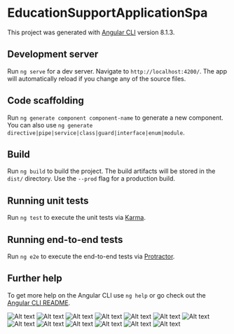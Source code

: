 # EducationSupportApplicationSpa

This project was generated with [Angular CLI](https://github.com/angular/angular-cli) version 8.1.3.

## Development server

Run `ng serve` for a dev server. Navigate to `http://localhost:4200/`. The app will automatically reload if you change any of the source files.

## Code scaffolding

Run `ng generate component component-name` to generate a new component. You can also use `ng generate directive|pipe|service|class|guard|interface|enum|module`.

## Build

Run `ng build` to build the project. The build artifacts will be stored in the `dist/` directory. Use the `--prod` flag for a production build.

## Running unit tests

Run `ng test` to execute the unit tests via [Karma](https://karma-runner.github.io).

## Running end-to-end tests

Run `ng e2e` to execute the end-to-end tests via [Protractor](http://www.protractortest.org/).

## Further help

To get more help on the Angular CLI use `ng help` or go check out the [Angular CLI README](https://github.com/angular/angular-cli/blob/master/README.md).

![Alt text](https://github.com/MStrobaHD/ESA-Angular/blob/master/src/1.PNG)
![Alt text](https://github.com/MStrobaHD/ESA-Angular/blob/master/src/2.PNG)
![Alt text](https://github.com/MStrobaHD/ESA-Angular/blob/master/src/3.PNG)
![Alt text](https://github.com/MStrobaHD/ESA-Angular/blob/master/src/4.png)
![Alt text](https://github.com/MStrobaHD/ESA-Angular/blob/master/src/5.png)
![Alt text](https://github.com/MStrobaHD/ESA-Angular/blob/master/src/6.png)
![Alt text](https://github.com/MStrobaHD/ESA-Angular/blob/master/src/7.png)
![Alt text](https://github.com/MStrobaHD/ESA-Angular/blob/master/src/8.png)
![Alt text](https://github.com/MStrobaHD/ESA-Angular/blob/master/src/9.png)
![Alt text](https://github.com/MStrobaHD/ESA-Angular/blob/master/src/10.png)
![Alt text](https://github.com/MStrobaHD/ESA-Angular/blob/master/src/11.png)
![Alt text](https://github.com/MStrobaHD/ESA-Angular/blob/master/src/12.png)
![Alt text](https://github.com/MStrobaHD/ESA-Angular/blob/master/src/13.png)

